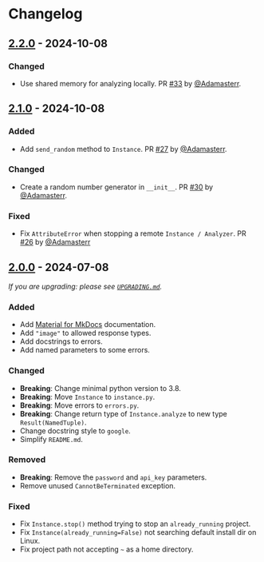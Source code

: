 # Changelog

## [2.2.0] - 2024-10-08

### Changed

- Use shared memory for analyzing locally. PR [#33](https://github.com/pekat-vision/pekat-vision-sdk-python/pull/33) by [@Adamasterr](https://github.com/Adamasterr).

## [2.1.0] - 2024-10-08

### Added

- Add `send_random` method to `Instance`. PR [#27](https://github.com/pekat-vision/pekat-vision-sdk-python/pull/27) by [@Adamasterr](https://github.com/Adamasterr).

### Changed

- Create a random number generator in `__init__`. PR [#30](https://github.com/pekat-vision/pekat-vision-sdk-python/pull/30) by [@Adamasterr](https://github.com/Adamasterr).

### Fixed

- Fix `AttributeError` when stopping a remote `Instance / Analyzer`. PR [#26](https://github.com/pekat-vision/pekat-vision-sdk-python/pull/26) by [@Adamasterr](https://github.com/Adamasterr)

## [2.0.0] - 2024-07-08

_If you are upgrading: please see [`UPGRADING.md`](UPGRADING.md)._

### Added

- Add [Material for MkDocs](https://squidfunk.github.io/mkdocs-material/) documentation.
- Add `"image"` to allowed response types.
- Add docstrings to errors.
- Add named parameters to some errors.

### Changed

- **Breaking**: Change minimal python version to 3.8.
- **Breaking**: Move `Instance` to `instance.py`.
- **Breaking**: Move errors to `errors.py`.
- **Breaking**: Change return type of `Instance.analyze` to new type `Result(NamedTuple)`.
- Change docstring style to `google`.
- Simplify `README.md`.

### Removed

- **Breaking**: Remove the `password` and `api_key` parameters.
- Remove unused `CannotBeTerminated` exception.

### Fixed

- Fix `Instance.stop()` method trying to stop an `already_running` project.
- Fix `Instance(already_running=False)` not searching default install dir on Linux.
- Fix project path not accepting `~` as a home directory.

[2.2.0]: https://github.com/pekat-vision/pekat-vision-sdk-python/releases/tag/v2.2.0
[2.1.0]: https://github.com/pekat-vision/pekat-vision-sdk-python/releases/tag/v2.1.0
[2.0.0]: https://github.com/pekat-vision/pekat-vision-sdk-python/releases/tag/v2.0.0
